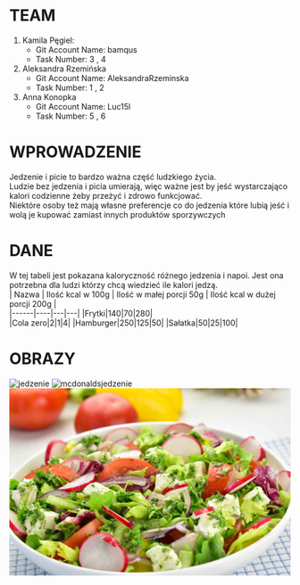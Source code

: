 # TEAM
1. Kamila Pęgiel:
   - Git Account Name: bamqus
   - Task Number: 3 , 4
3. Aleksandra Rzemińska
   - Git Account Name: AleksandraRzeminska
   - Task Number: 1 , 2
4. Anna Konopka
   - Git Account Name: Luc15l
   - Task Number: 5 , 6

# WPROWADZENIE  
Jedzenie i picie to bardzo ważna część ludzkiego życia.     
 Ludzie bez jedzenia i picia umierają, więc ważne jest by jeść wystarczająco kalori codzienne żeby przeżyć i zdrowo funkcjować.   
 Niektóre osoby też mają własne preferencje co do jedzenia które lubią jeść i wolą je kupować zamiast innych produktów sporzywczych


# DANE
W tej tabeli jest pokazana kaloryczność różnego jedzenia i napoi. Jest ona potrzebna dla ludzi którzy chcą wiedzieć ile kalori jedzą.  
| Nazwa | Ilość kcal w 100g | Ilość w małej porcji 50g | Ilość kcal w dużej porcji 200g |  
|------|----|---|---|
|Frytki|140|70|280|  
|Cola zero|2|1|4|
|Hamburger|250|125|50|
|Sałatka|50|25|100|
# OBRAZY
![jedzenie](https://gdziejubileusz.pl/uploads/jedzenie-i-picie/galeria-jedzenie-i-picie-7298.jpeg)
![mcdonaldsjedzenie](https://pliki.horecatrends.pl/i/01/85/24/018524_r0_940.jpg)
![salatka](IMG/s.jpg)